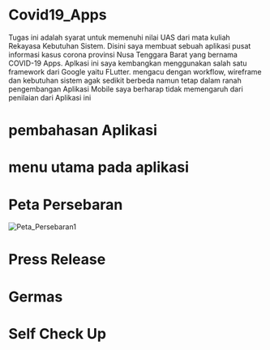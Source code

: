 # Covid19_Apps

Tugas ini adalah syarat untuk memenuhi nilai UAS dari mata kuliah Rekayasa Kebutuhan Sistem. Disini saya membuat sebuah aplikasi pusat informasi kasus corona provinsi Nusa Tenggara Barat yang bernama COVID-19 Apps. Aplkasi ini saya kembangkan menggunakan salah satu framework dari Google yaitu FLutter. mengacu dengan workflow, wireframe dan kebutuhan sistem agak sedikit berbeda namun tetap dalam ranah pengembangan Aplikasi Mobile saya berharap tidak memengaruh dari penilaian dari Aplikasi ini

# pembahasan Aplikasi
  # menu utama pada aplikasi
  # Peta Persebaran
  ![Peta_Persebaran1](https://user-images.githubusercontent.com/48081025/106418442-4a07e900-6491-11eb-81d3-e8602c75e35a.jpg)
  # Press Release
  # Germas
  # Self Check Up
  
  

  

